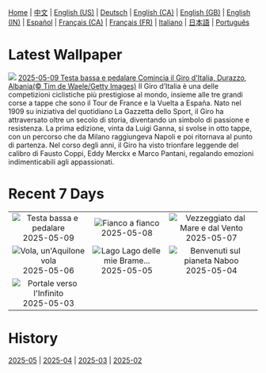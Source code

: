 [Home](../README.md) | [中文](zh-CN.md) | [English (US)](en-US.md) | [Deutsch](de-DE.md) | [English (CA)](en-CA.md) | [English (GB)](en-GB.md) | [English (IN)](en-IN.md) | [Español](es-ES.md) | [Français (CA)](fr-CA.md) | [Français (FR)](fr-FR.md) | [Italiano](it-IT.md) | [日本語](ja-JP.md) | [Português](pt-BR.md)

# Latest Wallpaper
![](https://www.bing.com/th?id=OHR.GiroItalia_IT-IT8486738014_UHD.jpg)
[2025-05-09 Testa bassa e pedalare Comincia il Giro d'Italia, Durazzo, Albania(© Tim de Waele/Getty Images)](https://www.bing.com/th?id=OHR.GiroItalia_IT-IT8486738014_UHD.jpg)
Il Giro d’Italia è una delle competizioni ciclistiche più prestigiose al mondo, insieme alle tre grandi corse a tappe che sono il Tour de France e la Vuelta a España. Nato nel 1909 su iniziativa del quotidiano La Gazzetta dello Sport, il Giro ha attraversato oltre un secolo di storia, diventando un simbolo di passione e resistenza. La prima edizione, vinta da Luigi Ganna, si svolse in otto tappe, con un percorso che da Milano raggiungeva Napoli e poi ritornava al punto di partenza. Nel corso degli anni, il Giro ha visto trionfare leggende del calibro di Fausto Coppi, Eddy Merckx e Marco Pantani, regalando emozioni indimenticabili agli appassionati.

# Recent 7 Days
|  |  |  |
|:---:|:---:|:---:|
| ![](https://www.bing.com/th?id=OHR.GiroItalia_IT-IT8486738014_400x240.jpg "Testa bassa e pedalare") 2025-05-09 | ![](https://www.bing.com/th?id=OHR.RhyoliteDonkeys_IT-IT8431105690_400x240.jpg "Fianco a fianco") 2025-05-08 | ![](https://www.bing.com/th?id=OHR.DunluceIreland_IT-IT8360348588_400x240.jpg "Vezzeggiato dal Mare e dal Vento") 2025-05-07 |
| ![](https://www.bing.com/th?id=OHR.FlyoverNamibia_IT-IT8197478549_400x240.jpg "Vola, un'Aquilone vola") 2025-05-06 | ![](https://www.bing.com/th?id=OHR.YohoNP_IT-IT2594814930_400x240.jpg "Lago Lago delle mie Brame...") 2025-05-05 | ![](https://www.bing.com/th?id=OHR.SevilleNaboo_IT-IT2269809948_400x240.jpg "Benvenuti sul pianeta Naboo") 2025-05-04 |
| ![](https://www.bing.com/th?id=OHR.ArchesGalaxy_IT-IT2041220241_400x240.jpg "Portale verso l'Infinito") 2025-05-03 |  |  |

# History
[2025-05](../archives/wallpaper/it-IT/w_2025_05.md) | [2025-04](../archives/wallpaper/it-IT/w_2025_04.md) | [2025-03](../archives/wallpaper/it-IT/w_2025_03.md) | [2025-02](../archives/wallpaper/it-IT/w_2025_02.md)

